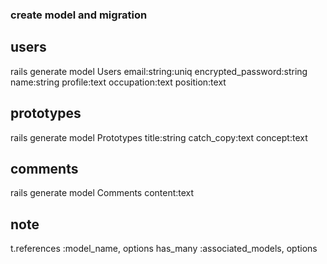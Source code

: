 ### create model and migration 
 ## users
 rails generate model Users email:string:uniq encrypted_password:string name:string profile:text occupation:text position:text  
 ## prototypes
 rails generate model Prototypes title:string catch_copy:text concept:text 
 ## comments
  rails generate model Comments content:text 
 ## note
  t.references :model_name, options
  has_many :associated_models, options